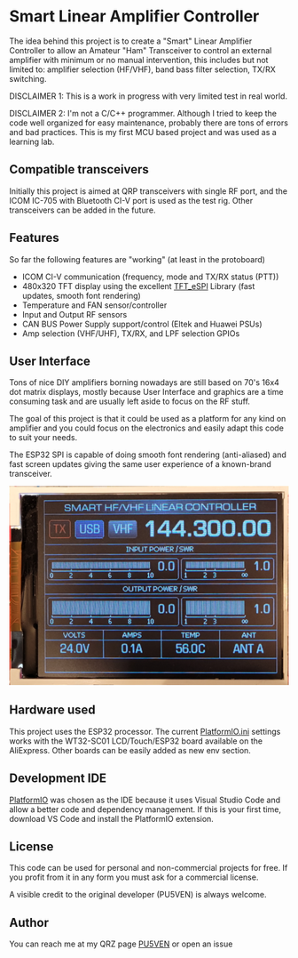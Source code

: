 # Smart Linear Amplifier Controller

The idea behind this project is to create a "Smart" Linear Amplifier Controller to allow an Amateur "Ham" Transceiver to control an external amplifier with minimum or no manual intervention, this includes but not limited to: amplifier selection (HF/VHF), band bass filter selection, TX/RX switching.

DISCLAIMER 1: This is a work in progress with very limited test in real world.

DISCLAIMER 2: I'm not a C/C++ programmer. Although I tried to keep the code well organized for easy maintenance, probably there are tons of errors and bad practices. This is my first MCU based project and was used as a learning lab.

## Compatible transceivers

Initially this project is aimed at QRP transceivers with single RF port, and the ICOM IC-705 with Bluetooth CI-V port is used as the test rig. Other transceivers can be added in the future.

## Features

So far the following features are "working" (at least in the protoboard)

 - ICOM CI-V communication (frequency, mode and TX/RX status (PTT))
 - 480x320 TFT display using the excellent [TFT_eSPI](https://github.com/Bodmer/TFT_eSPI) Library (fast updates, smooth font rendering)
 - Temperature and FAN sensor/controller
 - Input and Output RF sensors
 - CAN BUS Power Supply support/control (Eltek and Huawei PSUs)
 - Amp selection (VHF/UHF), TX/RX, and LPF selection GPIOs

## User Interface

Tons of nice DIY amplifiers borning nowadays are still based on 70's 16x4 dot matrix displays, mostly because User Interface and graphics are a time consuming task and are usually left aside to focus on the RF stuff. 

The goal of this project is that it could be used as a platform for any kind on amplifier and you could focus on the electronics and easily adapt this code to suit your needs. 

The ESP32 SPI is capable of doing smooth font rendering (anti-aliased) and fast screen updates giving the same user experience of a known-brand transceiver.

![TFT Screen Capture](https://raw.githubusercontent.com/aldoir/smart-linear-controller/main/assets/screen-capture.png)

## Hardware used

This project uses the ESP32 processor. The current [PlatformIO.ini](platformio.ini) settings works with the WT32-SC01 LCD/Touch/ESP32 board available on the AliExpress. Other boards can be easily added as new env section.

## Development IDE

[PlatformIO](https://platformio.org/) was chosen as the IDE because it uses Visual Studio Code and allow a better code and dependency management. If this is your first time, download VS Code and install the PlatformIO extension.

## License

This code can be used for personal and non-commercial projects for free. If you profit from it in any form you must ask for a commercial license.

A visible credit to the original developer (PU5VEN) is always welcome.

## Author

You can reach me at my QRZ page [PU5VEN](https://www.qrz.com/db/pu5ven) or open an issue